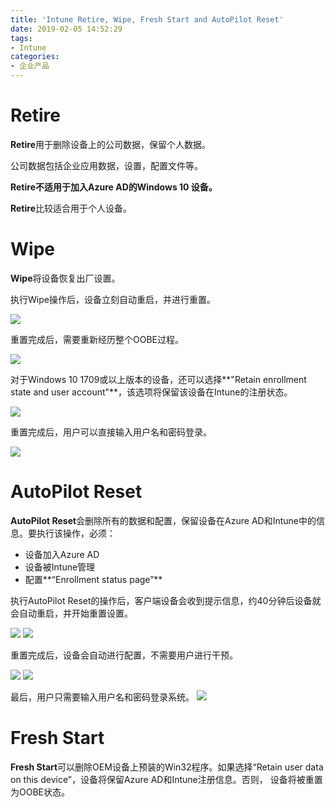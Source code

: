 ```yaml
---
title: 'Intune Retire, Wipe, Fresh Start and AutoPilot Reset'
date: 2019-02-05 14:52:29
tags:
- Intune
categories:
- 企业产品
---
```

# Retire

**Retire**用于删除设备上的公司数据，保留个人数据。

公司数据包括企业应用数据，设置，配置文件等。

**Retire不适用于加入Azure AD的Windows 10 设备。**

**Retire**比较适合用于个人设备。

# Wipe

**Wipe**将设备恢复出厂设置。

执行Wipe操作后，设备立刻自动重启，并进行重置。

![](/images/65.png)

重置完成后，需要重新经历整个OOBE过程。

![](/images/66.png)

对于Windows 10 1709或以上版本的设备，还可以选择**"Retain enrollment state and user account"**，该选项将保留该设备在Intune的注册状态。

![](/images/67.png)

重置完成后，用户可以直接输入用户名和密码登录。

![](/images/68.png)

<!-- more -->  

# AutoPilot Reset

**AutoPilot Reset**会删除所有的数据和配置，保留设备在Azure AD和Intune中的信息。要执行该操作，必须：

- 设备加入Azure AD
- 设备被Intune管理
- 配置**“Enrollment status page”**

执行AutoPilot Reset的操作后，客户端设备会收到提示信息，约40分钟后设备就会自动重启，并开始重置设置。

![](/images/69.png)
![](/images/70.png)

重置完成后，设备会自动进行配置，不需要用户进行干预。

![](/images/71.png)
![](/images/72.png)

最后，用户只需要输入用户名和密码登录系统。
![](/images/73.png)


# Fresh Start

**Fresh Start**可以删除OEM设备上预装的Win32程序。如果选择“Retain user data on this device”，设备将保留Azure AD和Intune注册信息。否则， 设备将被重置为OOBE状态。 



